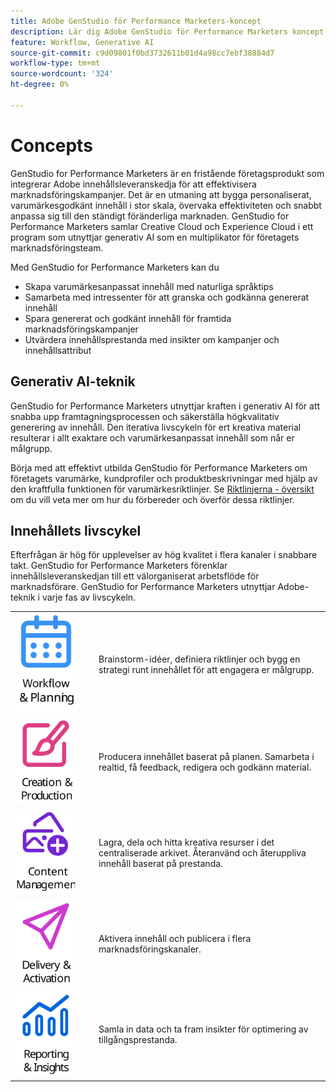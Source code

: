 ```yaml
---
title: Adobe GenStudio för Performance Marketers-koncept
description: Lär dig Adobe GenStudio för Performance Marketers koncept och terminologi.
feature: Workflow, Generative AI
source-git-commit: c9d09801f0bd3732611b01d4a98cc7ebf38884d7
workflow-type: tm+mt
source-wordcount: '324'
ht-degree: 0%

---
```



# Concepts

GenStudio for Performance Marketers är en fristående företagsprodukt som integrerar Adobe innehållsleveranskedja för att effektivisera marknadsföringskampanjer. Det är en utmaning att bygga personaliserat, varumärkesgodkänt innehåll i stor skala, övervaka effektiviteten och snabbt anpassa sig till den ständigt föränderliga marknaden. GenStudio for Performance Marketers samlar Creative Cloud och Experience Cloud i ett program som utnyttjar generativ AI som en multiplikator för företagets marknadsföringsteam.

Med GenStudio for Performance Marketers kan du

- Skapa varumärkesanpassat innehåll med naturliga språktips
- Samarbeta med intressenter för att granska och godkänna genererat innehåll
- Spara genererat och godkänt innehåll för framtida marknadsföringskampanjer
- Utvärdera innehållsprestanda med insikter om kampanjer och innehållsattribut

## Generativ AI-teknik

GenStudio for Performance Marketers utnyttjar kraften i generativ AI för att snabba upp framtagningsprocessen och säkerställa högkvalitativ generering av innehåll. Den iterativa livscykeln för ert kreativa material resulterar i allt exaktare och varumärkesanpassat innehåll som når er målgrupp.

Börja med att effektivt utbilda GenStudio för Performance Marketers om företagets varumärke, kundprofiler och produktbeskrivningar med hjälp av den kraftfulla funktionen för varumärkesriktlinjer. Se [Riktlinjerna - översikt](../user-guide/guidelines/overview.md) om du vill veta mer om hur du förbereder och överför dessa riktlinjer.

## Innehållets livscykel

Efterfrågan är hög för upplevelser av hög kvalitet i flera kanaler i snabbare takt. GenStudio for Performance Marketers förenklar innehållsleveranskedjan till ett välorganiserat arbetsflöde för marknadsförare. GenStudio for Performance Marketers utnyttjar Adobe-teknik i varje fas av livscykeln.

<table style="table-layout:fixed">
<tr style="border: 0;">
    <td style="width: 120px;">
       <img alt="kalender" src="../assets/csc-workflow-planning.svg" width="100">
    </td>
    <td>
        <p>Brainstorm-idéer, definiera riktlinjer och bygg en strategi runt innehållet för att engagera er målgrupp.</p>
    </td>
</tr>
<tr style="border: 0;">
    <td style="width: 120px;">
        <img alt="pensel och arbetsyta" src="../assets/csc-creation-production.svg" width="100">
    </td>
    <td>
        <p>Producera innehållet baserat på planen. Samarbeta i realtid, få feedback, redigera och godkänn material.</p>
    </td>
</tr>
<tr style="border: 0;">
    <td style="width: 120px;">
        <img alt="bilder med mera" src="../assets/csc-content-mgmt.svg" width="100">
    </td>
    <td>
        <p>Lagra, dela och hitta kreativa resurser i det centraliserade arkivet. Återanvänd och återuppliva innehåll baserat på prestanda.</p>
    </td>
</tr>
<tr style="border: 0;">
    <td style="width: 120px;">
        <img alt="pappersflygplan" src="../assets/csc-delivery-activation.svg" width="100">
    </td>
    <td>
        <p>Aktivera innehåll och publicera i flera marknadsföringskanaler.</P>
    </td>
</tr>
<tr style="border: 0;">
    <td style="width: 120px;">
        <img alt="diagram" src="../assets/csc-reporting-insights.svg" width="100">
    </td>
    <td>
        <p>Samla in data och ta fram insikter för optimering av tillgångsprestanda.</p>
    </td>
</tr>
</table>
